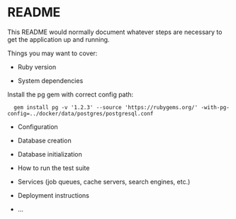 # README

This README would normally document whatever steps are necessary to get the
application up and running.

Things you may want to cover:

* Ruby version

* System dependencies

Install the pg gem with correct config path:

```shell
  gem install pg -v '1.2.3' --source 'https://rubygems.org/' -with-pg-config=../docker/data/postgres/postgresql.conf
```

* Configuration

* Database creation

* Database initialization

* How to run the test suite

* Services (job queues, cache servers, search engines, etc.)

* Deployment instructions

* ...

